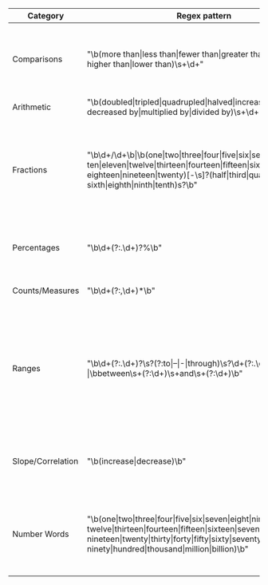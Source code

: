 | Category |  Regex pattern | Example |
| --- | --- | --- |
| Comparisons | "\b(more than\|less than\|fewer than\|greater than\|smaller than\|<br>higher than\|lower than)\s+\d+" | More than 15 percent drop out or finish school without a diploma. |
| Arithmetic | "\b(doubled\|tripled\|quadrupled\|halved\|increased by\|<br>decreased by\|multiplied by\|divided by)\s+\d+" | |
| Fractions | "\b\d+/\d+\b\|\b(one\|two\|three\|four\|five\|six\|seven\|eight\|nine\|<br>ten\|eleven\|twelve\|thirteen\|fourteen\|fifteen\|sixteen\|seventeen\|<br>eighteen\|nineteen\|twenty)[-\s]?(half\|third\|quarter\|fifth\|<br>sixth\|eighth\|ninth\|tenth)s?\b" | Nearly one-third of consumers said they looked online overall for Halloween costumes. |
| Percentages | "\b\d+(?:\.\d+)?%\b" | The incidence, therefore, was 3.6 percent. |
| Counts/Measures | "\b\d+(?:,\d+)*\b" | It was 2 inches too big. |
| Ranges | "\b\d+(?:\.\d+)?\s?(?:to\|–\|-\|through)\s?\d+(?:\.\d+)?\b<br>\|\bbetween\s+(?:\d+)\s+and\s+(?:\d+)\b" | But for children with autism, interest in the eyes waned starting between 2 and 6 months of age. |
| Slope/Correlation | "\b(increase\|decrease)\b" | that could increase to 10 percent or more, Warner predicts. |
| Number Words | "\b(one\|two\|three\|four\|five\|six\|seven\|eight\|nine\|ten\|eleven\|<br>twelve\|thirteen\|fourteen\|fifteen\|sixteen\|seventeen\|eighteen\|<br>nineteen\|twenty\|thirty\|forty\|fifty\|sixty\|seventy\|eighty\|<br>ninety\|hundred\|thousand\|million\|billion)\b" | The university's police received three M-16s, records show. |
